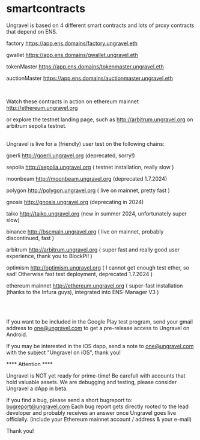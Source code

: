 # smartcontracts
Ungravel is based on 4 different smart contracts and lots of proxy contracts that depend on ENS.


factory        https://app.ens.domains/factory.ungravel.eth

gwallet        https://app.ens.domains/gwallet.ungravel.eth

tokenMaster    https://app.ens.domains/tokenmaster.ungravel.eth

auctionMaster  https://app.ens.domains/auctionmaster.ungravel.eth

<br>


Watch these contracts in action on ethereum mainnet  http://ethereum.ungravel.org

or explore the testnet landing page, such as http://arbitrum.ungravel.org on arbitrum sepolia testnet.
<br><br>

Ungravel is live for a (friendly) user test on the following chains:

goerli            http://goerli.ungravel.org          (deprecated, sorry!)

sepolia           http://sepolia.ungravel.org         ( testnet installation, really slow )

moonbeam          http://moonbeam.ungravel.org        (deprecated 1.7.2024)

polygon           http://polygon.ungravel.org         ( live on mainnet, pretty fast )

gnosis            http://gnosis.ungravel.org          (deprecating in 2024)

taiko             http://taiko.ungravel.org           (new in summer 2024, unfortunately super slow)

binance           http://bscmain.ungravel.org         ( live on mainnet, probably discontinued, fast )

arbitrum          http://arbitrum.ungravel.org        ( super fast and really good user experience, thank you to BlockPi! )

optimism          http://optimism.ungravel.org        ( I cannot get enough test ether, so sad! Otherwise fast test deployment, deprecated 1.7.2024 )

ethereum mainnet  http://ethereum.ungravel.org        ( super-fast installation (thanks to the Infura guys), integrated into ENS-Manager V3 )

<br><br>

If you want to be included in the Google Play test program, send your gmail address to one@ungravel.com to get a pre-release access to Ungravel on Android.

If you may be interested in the iOS dapp, send a note to one@ungravel.com with the subject "Ungravel on iOS", thank you!


**** Attention ****

Ungravel is NOT yet ready for prime-time! Be carefull with accounts that hold valuable assets. We are debugging and testing, please consider Ungravel a dApp in beta.


If you find a bug, please send a short bugreport to: bugreport@ungravel.com
Each bug report gets directly rooted to the lead developer and probably receives an answer once Ungravel goes live officially. (include your Ethereum mainnet account / address & your e-mail)

Thank you!
